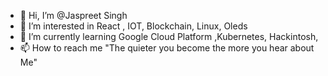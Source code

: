 - 👋 Hi, I’m @Jaspreet Singh 
- 👀 I’m interested in React , IOT, Blockchain, Linux, Oleds
- 🌱 I’m currently learning Google Cloud Platform ,Kubernetes, Hackintosh,
- 📫 How to reach me  "The quieter you become the more you hear about Me"

<!---
DexteR-mask/DexteR-mask is a ✨ special ✨ repository because its `README.md` (this file) appears on your GitHub profile.
You can click the Preview link to take a look at your changes.
--->

